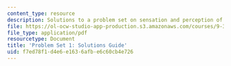 ```yaml
---
content_type: resource
description: Solutions to a problem set on sensation and perception of light.
file: https://ol-ocw-studio-app-production.s3.amazonaws.com/courses/9-35-sensation-and-perception-spring-2009/f7ed78f1d4e6e1636afbe6c60cb4e726_MIT9_35s09_sol_pset01.pdf
file_type: application/pdf
resourcetype: Document
title: 'Problem Set 1: Solutions Guide'
uid: f7ed78f1-d4e6-e163-6afb-e6c60cb4e726
---
```

